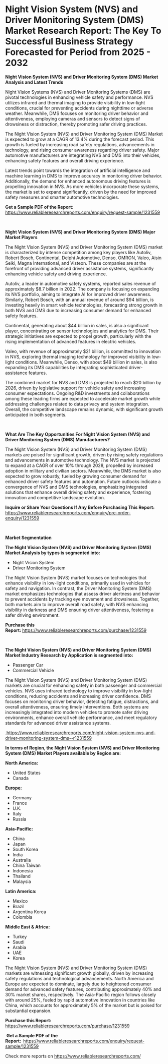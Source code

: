 <p><h1>Night Vision System (NVS) and Driver Monitoring System (DMS) Market Research Report: The Key To Successful Business Strategy Forecasted for Period from 2025 - 2032</h1></p><p><strong>Night Vision System (NVS) and Driver Monitoring System (DMS) Market Analysis and Latest Trends</strong></p>
<p><p>Night Vision Systems (NVS) and Driver Monitoring Systems (DMS) are pivotal technologies in enhancing vehicle safety and performance. NVS utilizes infrared and thermal imaging to provide visibility in low-light conditions, crucial for preventing accidents during nighttime or adverse weather. Meanwhile, DMS focuses on monitoring driver behavior and attentiveness, employing cameras and sensors to detect signs of drowsiness or distraction, thereby promoting safer driving practices.</p><p>The Night Vision System (NVS) and Driver Monitoring System (DMS) Market is expected to grow at a CAGR of 13.4% during the forecast period. This growth is fueled by increasing road safety regulations, advancements in technology, and rising consumer awareness regarding driver safety. Major automotive manufacturers are integrating NVS and DMS into their vehicles, enhancing safety features and overall driving experience. </p><p>Latest trends point towards the integration of artificial intelligence and machine learning in DMS to improve accuracy in monitoring driver behavior. Additionally, the demand for enhanced autonomous driving features is propelling innovation in NVS. As more vehicles incorporate these systems, the market is set to expand significantly, driven by the need for improved safety measures and smarter automotive technologies.</p></p>
<p><strong>Get a Sample PDF of the Report:&nbsp;</strong> <a href="https://www.reliableresearchreports.com/enquiry/request-sample/1231559?utm_campaign=2203&utm_medium=2&utm_source=Github&utm_content=ia&utm_term=11042025&utm_id=night-vision-system-nvs-and-driver-monitoring-system-dms">https://www.reliableresearchreports.com/enquiry/request-sample/1231559</a></p>
<p>&nbsp;</p>
<p><strong>Night Vision System (NVS) and Driver Monitoring System (DMS) Major Market Players</strong></p>
<p><p>The Night Vision System (NVS) and Driver Monitoring System (DMS) market is characterized by intense competition among key players like Autoliv, Robert Bosch, Continental, Delphi Automotive, Denso, OMRON, Valeo, Aisin Seiki, Magna International, and Visteon. These companies are at the forefront of providing advanced driver assistance systems, significantly enhancing vehicle safety and driving experience.</p><p>Autoliv, a leader in automotive safety systems, reported sales revenue of approximately $8.7 billion in 2022. The company is focusing on expanding its NVS portfolio, aiming to integrate AI for improved driver awareness. Similarly, Robert Bosch, with an annual revenue of around $94 billion, is investing heavily in smart vehicle technologies, forecasting strong growth in both NVS and DMS due to increasing consumer demand for enhanced safety features.</p><p>Continental, generating about $44 billion in sales, is also a significant player, concentrating on sensor technologies and analytics for DMS. Their strategic initiatives are expected to propel growth, particularly with the rising implementation of advanced features in electric vehicles.</p><p>Valeo, with revenue of approximately $21 billion, is committed to innovation in NVS, exploring thermal imaging technology for improved visibility in low-light conditions. Meanwhile, Denso, with about $49 billion in sales, is also expanding its DMS capabilities by integrating sophisticated driver-assistance features.</p><p>The combined market for NVS and DMS is projected to reach $20 billion by 2026, driven by legislative support for vehicle safety and increasing consumer expectations. Ongoing R&D investments and collaborations among these leading firms are expected to accelerate market growth while addressing challenges related to data privacy and system integration. Overall, the competitive landscape remains dynamic, with significant growth anticipated in both segments.</p></p>
<p>&nbsp;</p>
<p><strong>What Are The Key Opportunities For Night Vision System (NVS) and Driver Monitoring System (DMS) Manufacturers?</strong></p>
<p><p>The Night Vision System (NVS) and Driver Monitoring System (DMS) markets are poised for significant growth, driven by rising safety regulations and advancements in automotive technology. The NVS market is projected to expand at a CAGR of over 10% through 2028, propelled by increased adoption in military and civilian sectors. Meanwhile, the DMS market is also expected to grow robustly, fueled by growing consumer demand for enhanced driver safety features and automation. Future outlooks indicate a convergence of NVS and DMS technologies, emphasizing integrated solutions that enhance overall driving safety and experience, fostering innovation and competitive landscape evolution.</p></p>
<p><strong>Inquire or Share Your Questions If Any Before Purchasing This Report:</strong> <a href="https://www.reliableresearchreports.com/enquiry/pre-order-enquiry/1231559?utm_campaign=2203&utm_medium=2&utm_source=Github&utm_content=ia&utm_term=11042025&utm_id=night-vision-system-nvs-and-driver-monitoring-system-dms">https://www.reliableresearchreports.com/enquiry/pre-order-enquiry/1231559</a></p>
<p>&nbsp;</p>
<p><strong>Market Segmentation</strong></p>
<p><strong>The Night Vision System (NVS) and Driver Monitoring System (DMS) Market Analysis by types is segmented into:</strong></p>
<p><ul><li>Night Vision System</li><li>Driver Monitoring System</li></ul></p>
<p><p>The Night Vision System (NVS) market focuses on technologies that enhance visibility in low-light conditions, primarily used in vehicles for safety and navigation. In contrast, the Driver Monitoring System (DMS) market emphasizes technologies that assess driver alertness and behavior to prevent accidents by tracking eye movement and drowsiness. Together, both markets aim to improve overall road safety, with NVS enhancing visibility in darkness and DMS ensuring driver attentiveness, fostering a safer driving environment.</p></p>
<p><strong>Purchase this Report:&nbsp;</strong><a href="https://www.reliableresearchreports.com/purchase/1231559?utm_campaign=2203&utm_medium=2&utm_source=Github&utm_content=ia&utm_term=11042025&utm_id=night-vision-system-nvs-and-driver-monitoring-system-dms">https://www.reliableresearchreports.com/purchase/1231559</a></p>
<p>&nbsp;</p>
<p><strong>The Night Vision System (NVS) and Driver Monitoring System (DMS) Market Industry Research by Application is segmented into:</strong></p>
<p><ul><li>Passenger Car</li><li>Commercial Vehicle</li></ul></p>
<p><p>The Night Vision System (NVS) and Driver Monitoring System (DMS) markets are crucial for enhancing safety in both passenger and commercial vehicles. NVS uses infrared technology to improve visibility in low-light conditions, reducing accidents and increasing driver confidence. DMS focuses on monitoring driver behavior, detecting fatigue, distractions, and overall attentiveness, ensuring timely interventions. Both systems are increasingly integrated into modern vehicles to promote safer driving environments, enhance overall vehicle performance, and meet regulatory standards for advanced driver assistance systems.</p></p>
<p><a href="https://www.reliableresearchreports.com/night-vision-system-nvs-and-driver-monitoring-system-dms--r1231559?utm_campaign=2203&utm_medium=2&utm_source=Github&utm_content=ia&utm_term=11042025&utm_id=night-vision-system-nvs-and-driver-monitoring-system-dms">&nbsp;https://www.reliableresearchreports.com/night-vision-system-nvs-and-driver-monitoring-system-dms--r1231559</a></p>
<p><strong>In terms of Region, the Night Vision System (NVS) and Driver Monitoring System (DMS) Market Players available by Region are:</strong></p>
<p>
    <p> <strong> North America: </strong>
        <ul>
            <li>United States</li>
            <li>Canada</li>
        </ul>
        </p> 
    <p> <strong> Europe: </strong>
        <ul>
            <li>Germany</li>
            <li>France</li>
            <li>U.K.</li>
            <li>Italy</li>
            <li>Russia</li>
        </ul>
        </p> 
    <p> <strong> Asia-Pacific: </strong>
        <ul>
            <li>China</li>
            <li>Japan</li>
            <li>South Korea</li>
            <li>India</li>
            <li>Australia</li>
            <li>China Taiwan</li>
            <li>Indonesia</li>
            <li>Thailand</li>
            <li>Malaysia</li>
        </ul>
        </p> 
    <p> <strong> Latin America: </strong>
        <ul>
            <li>Mexico</li>
            <li>Brazil</li>
            <li>Argentina Korea</li>
            <li>Colombia</li>
        </ul>
        </p> 
    <p> <strong> Middle East & Africa: </strong>
        <ul>
            <li>Turkey</li>
            <li>Saudi</li>
            <li>Arabia</li>
            <li>UAE</li>
            <li>Korea</li>
        </ul>
    </p>
    </p>
<p><p>The Night Vision System (NVS) and Driver Monitoring System (DMS) markets are witnessing significant growth globally, driven by increasing safety regulations and technological advancements. North America and Europe are expected to dominate, largely due to heightened consumer demand for advanced safety features, contributing approximately 40% and 30% market shares, respectively. The Asia-Pacific region follows closely with around 25%, fueled by rapid automotive innovation in countries like China, which accounts for approximately 5% of the market but is poised for substantial expansion.</p></p>
<p><strong>Purchase this Report: </strong><a href="https://www.reliableresearchreports.com/purchase/1231559?utm_campaign=2203&utm_medium=2&utm_source=Github&utm_content=ia&utm_term=11042025&utm_id=night-vision-system-nvs-and-driver-monitoring-system-dms">https://www.reliableresearchreports.com/purchase/1231559</a></p>
<p>&nbsp;<strong>Get a Sample PDF of the Report:&nbsp;&nbsp;</strong><a href="https://www.reliableresearchreports.com/enquiry/request-sample/1231559?utm_campaign=2203&utm_medium=2&utm_source=Github&utm_content=ia&utm_term=11042025&utm_id=night-vision-system-nvs-and-driver-monitoring-system-dms">https://www.reliableresearchreports.com/enquiry/request-sample/1231559</a></p>
<p><strong></strong></p>
<p>Check more reports on <a href="https://www.reliableresearchreports.com/?utm_campaign=2203&utm_medium=2&utm_source=Github&utm_content=ia&utm_term=11042025&utm_id=night-vision-system-nvs-and-driver-monitoring-system-dms">https://www.reliableresearchreports.com/</a></p>